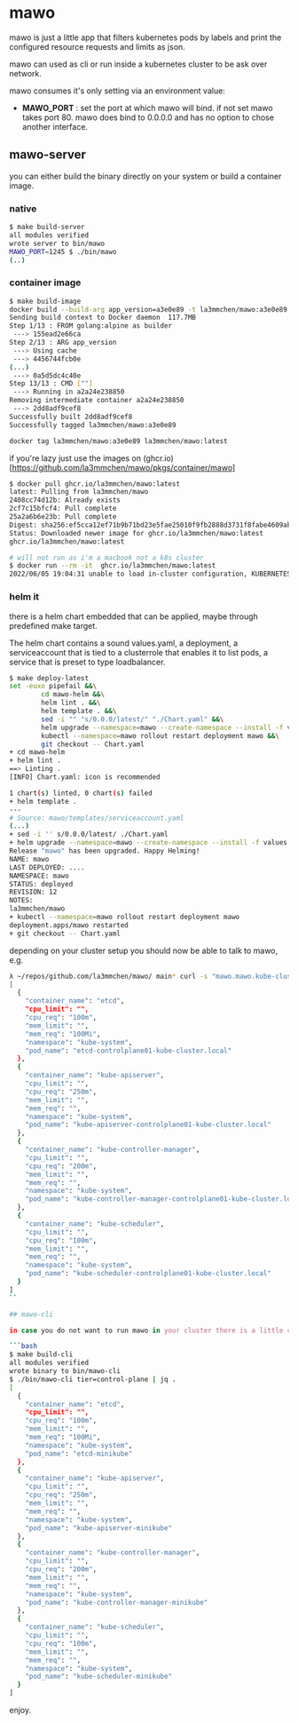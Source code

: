 # mawo

mawo is just a little app that filters kubernetes pods by labels and print the configured resource requests and limits as json.

mawo can used as cli or run inside a kubernetes cluster to be ask over network.

mawo consumes it's only setting via an environment value:

* **MAWO_PORT** : set the port at which mawo will bind. if not set mawo takes port 80. mawo does bind to 0.0.0.0 and has no option to chose another interface.

## mawo-server

you can either build the binary directly on your system or build a container image.

### native

```bash
$ make build-server
all modules verified
wrote server to bin/mawo
MAWO_PORT=1245 $ ./bin/mawo
(..)
```

### container image

```bash
$ make build-image
docker build --build-arg app_version=a3e0e89 -t la3mmchen/mawo:a3e0e89 .
Sending build context to Docker daemon  117.7MB
Step 1/13 : FROM golang:alpine as builder
 ---> 155ead2e66ca
Step 2/13 : ARG app_version
 ---> Using cache
 ---> 4456744fcb0e
(...)
 ---> 0a5d5dc4c40e
Step 13/13 : CMD [""]
 ---> Running in a2a24e238850
Removing intermediate container a2a24e238850
 ---> 2dd8adf9cef8
Successfully built 2dd8adf9cef8
Successfully tagged la3mmchen/mawo:a3e0e89

docker tag la3mmchen/mawo:a3e0e89 la3mmchen/mawo:latest
```

if you're lazy just use the images on (ghcr.io)[https://github.com/la3mmchen/mawo/pkgs/container/mawo]

```bash
$ docker pull ghcr.io/la3mmchen/mawo:latest
latest: Pulling from la3mmchen/mawo
2408cc74d12b: Already exists
2cf7c15bfcf4: Pull complete
25a2a6b6e23b: Pull complete
Digest: sha256:ef5cca12ef71b9b71bd23e5fae25010f9fb2888d3731f8fabe4609abf64739f5
Status: Downloaded newer image for ghcr.io/la3mmchen/mawo:latest
ghcr.io/la3mmchen/mawo:latest

# will not run as i'm a macbook not a k8s cluster
$ docker run --rm -it  ghcr.io/la3mmchen/mawo:latest
2022/06/05 19:04:31 unable to load in-cluster configuration, KUBERNETES_SERVICE_HOST and KUBERNETES_SERVICE_PORT must be defined
```

### helm it

there is a helm chart embedded that can be applied, maybe through predefined make target.

The helm chart contains a sound values.yaml, a deployment, a serviceaccount that is tied to a clusterrole that enables it to list pods, a service that is preset to type loadbalancer.

```bash
$ make deploy-latest
set -euxo pipefail &&\
        cd mawo-helm &&\
        helm lint . &&\
        helm template . &&\
        sed -i "" "s/0.0.0/latest/" "./Chart.yaml" &&\
        helm upgrade --namespace=mawo --create-namespace --install -f values.yaml mawo . &&\
        kubectl --namespace=mawo rollout restart deployment mawo &&\
        git checkout -- Chart.yaml
+ cd mawo-helm
+ helm lint .
==> Linting .
[INFO] Chart.yaml: icon is recommended

1 chart(s) linted, 0 chart(s) failed
+ helm template .
---
# Source: mawo/templates/serviceaccount.yaml
(...)
+ sed -i '' s/0.0.0/latest/ ./Chart.yaml
+ helm upgrade --namespace=mawo --create-namespace --install -f values.yaml mawo .
Release "mawo" has been upgraded. Happy Helming!
NAME: mawo
LAST DEPLOYED: ....
NAMESPACE: mawo
STATUS: deployed
REVISION: 12
NOTES:
la3mmchen/mawo
+ kubectl --namespace=mawo rollout restart deployment mawo
deployment.apps/mawo restarted
+ git checkout -- Chart.yaml
```

depending on your cluster setup you should now be able to talk to mawo, e.g.

```bash
λ ~/repos/github.com/la3mmchen/mawo/ main* curl -s "mawo.mawo.kube-cluster.local/container-resources?pod-label=tier%3Dcontrol-plane" | jq .
[
  {
    "container_name": "etcd",
    "cpu_limit": "",
    "cpu_req": "100m",
    "mem_limit": "",
    "mem_req": "100Mi",
    "namespace": "kube-system",
    "pod_name": "etcd-controlplane01-kube-cluster.local"
  },
  {
    "container_name": "kube-apiserver",
    "cpu_limit": "",
    "cpu_req": "250m",
    "mem_limit": "",
    "mem_req": "",
    "namespace": "kube-system",
    "pod_name": "kube-apiserver-controlplane01-kube-cluster.local"
  },
  {
    "container_name": "kube-controller-manager",
    "cpu_limit": "",
    "cpu_req": "200m",
    "mem_limit": "",
    "mem_req": "",
    "namespace": "kube-system",
    "pod_name": "kube-controller-manager-controlplane01-kube-cluster.local"
  },
  {
    "container_name": "kube-scheduler",
    "cpu_limit": "",
    "cpu_req": "100m",
    "mem_limit": "",
    "mem_req": "",
    "namespace": "kube-system",
    "pod_name": "kube-scheduler-controlplane01-kube-cluster.local"
  }
]
``

## mawo-cli

in case you do not want to run mawo in your cluster there is a little cli that can be built:

```bash
$ make build-cli
all modules verified
wrote binary to bin/mawo-cli
$ ./bin/mawo-cli tier=control-plane | jq .
[
  {
    "container_name": "etcd",
    "cpu_limit": "",
    "cpu_req": "100m",
    "mem_limit": "",
    "mem_req": "100Mi",
    "namespace": "kube-system",
    "pod_name": "etcd-minikube"
  },
  {
    "container_name": "kube-apiserver",
    "cpu_limit": "",
    "cpu_req": "250m",
    "mem_limit": "",
    "mem_req": "",
    "namespace": "kube-system",
    "pod_name": "kube-apiserver-minikube"
  },
  {
    "container_name": "kube-controller-manager",
    "cpu_limit": "",
    "cpu_req": "200m",
    "mem_limit": "",
    "mem_req": "",
    "namespace": "kube-system",
    "pod_name": "kube-controller-manager-minikube"
  },
  {
    "container_name": "kube-scheduler",
    "cpu_limit": "",
    "cpu_req": "100m",
    "mem_limit": "",
    "mem_req": "",
    "namespace": "kube-system",
    "pod_name": "kube-scheduler-minikube"
  }
]
```

enjoy.